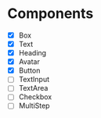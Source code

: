 # Components

- [x] Box
- [x] Text
- [x] Heading
- [x] Avatar
- [x] Button
- [ ] TextInput
- [ ] TextArea
- [ ] Checkbox
- [ ] MultiStep